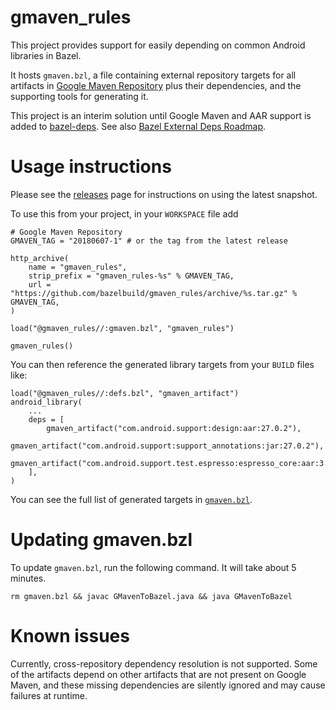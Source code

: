 # gmaven_rules

This project provides support for easily depending on common Android libraries in Bazel.

It hosts `gmaven.bzl`, a file containing external repository
targets for all artifacts in [Google Maven Repository](https://maven.google.com) plus their
dependencies, and the supporting tools for generating it.

This project is an interim solution until Google Maven and AAR support is added to
[bazel-deps](https://github.com/johnynek/bazel-deps). See also 
[Bazel External Deps Roadmap](https://www.bazel.build/roadmaps/external-deps.html).

# Usage instructions

Please see the
[releases](https://github.com/bazelbuild/gmaven_rules/releases/latest) page for
instructions on using the latest snapshot.

To use this from your project, in your `WORKSPACE` file add

```
# Google Maven Repository
GMAVEN_TAG = "20180607-1" # or the tag from the latest release

http_archive(
    name = "gmaven_rules",
    strip_prefix = "gmaven_rules-%s" % GMAVEN_TAG,
    url = "https://github.com/bazelbuild/gmaven_rules/archive/%s.tar.gz" % GMAVEN_TAG,
)

load("@gmaven_rules//:gmaven.bzl", "gmaven_rules")

gmaven_rules()
```

You can then reference the generated library targets from your `BUILD` files like:

```
load("@gmaven_rules//:defs.bzl", "gmaven_artifact")
android_library(
    ...
    deps = [
        gmaven_artifact("com.android.support:design:aar:27.0.2"),
        gmaven_artifact("com.android.support:support_annotations:jar:27.0.2"),
        gmaven_artifact("com.android.support.test.espresso:espresso_core:aar:3.0.1"),
    ],
)
```

You can see the full list of generated targets in
[`gmaven.bzl`](https://raw.githubusercontent.com/aj-michael/gmaven_rules/master/gmaven.bzl).

# Updating gmaven.bzl

To update `gmaven.bzl`, run the following command. It will take about 5 minutes.

```
rm gmaven.bzl && javac GMavenToBazel.java && java GMavenToBazel
```


# Known issues

Currently, cross-repository dependency resolution is not supported. Some of the
artifacts depend on other artifacts that are not present on Google Maven, and
these missing dependencies are silently ignored and may cause failures at
runtime. 
